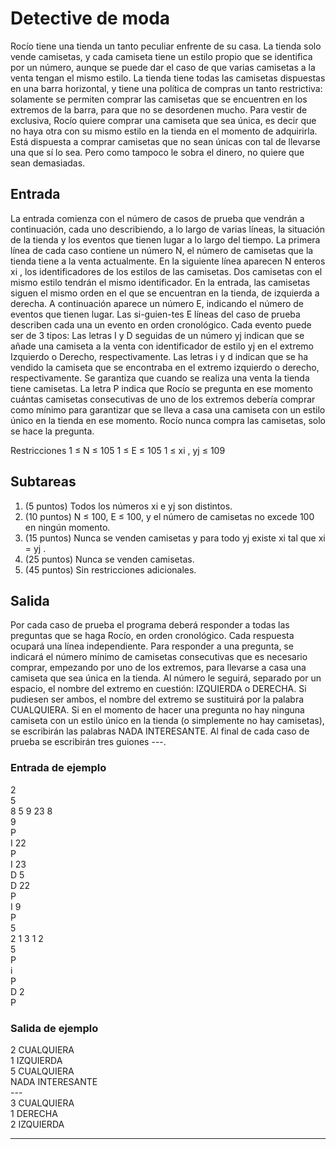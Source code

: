 # Detective de moda

Rocío tiene una tienda un tanto peculiar enfrente de su casa. La tienda solo vende camisetas, y cada camiseta tiene
un estilo propio que se identifica por un número, aunque
se puede dar el caso de que varias camisetas a la venta
tengan el mismo estilo.
La tienda tiene todas las camisetas dispuestas en una barra horizontal, y tiene una política de compras un tanto restrictiva: solamente se permiten comprar las camisetas que
se encuentren en los extremos de la barra, para que no se desordenen mucho.
Para vestir de exclusiva, Rocío quiere comprar una camiseta que sea única, es decir que
no haya otra con su mismo estilo en la tienda en el momento de adquirirla. Está dispuesta
a comprar camisetas que no sean únicas con tal de llevarse una que sí lo sea. Pero como
tampoco le sobra el dinero, no quiere que sean demasiadas.

## Entrada

La entrada comienza con el número de casos de prueba que vendrán a continuación, cada
uno describiendo, a lo largo de varias líneas, la situación de la tienda y los eventos que
tienen lugar a lo largo del tiempo.
La primera línea de cada caso contiene un número N, el número de camisetas que la tienda
tiene a la venta actualmente.
En la siguiente línea aparecen N enteros xi
, los identificadores de los estilos de las camisetas. Dos camisetas con el mismo estilo tendrán el mismo identificador. En la entrada,
las camisetas siguen el mismo orden en el que se encuentran en la tienda, de izquierda a
derecha.
A continuación aparece un número E, indicando el número de eventos que tienen lugar.
Las si-guien-tes E líneas del caso de prueba describen cada una un evento en orden cronológico. Cada evento puede ser de 3 tipos:
Las letras I y D seguidas de un número yj
indican que se añade una camiseta a la venta
con identificador de estilo yj en el extremo Izquierdo o Derecho, respectivamente.
Las letras i y d indican que se ha vendido la camiseta que se encontraba en el extremo
izquierdo o derecho, respectivamente. Se garantiza que cuando se realiza una venta
la tienda tiene camisetas.
La letra P indica que Rocío se pregunta en ese momento cuántas camisetas consecutivas de uno de los extremos debería comprar como mínimo para garantizar que
se lleva a casa una camiseta con un estilo único en la tienda en ese momento. Rocío
nunca compra las camisetas, solo se hace la pregunta.

Restricciones
1 ≤ N ≤ 105
1 ≤ E ≤ 105
1 ≤ xi
, yj ≤ 109

## Subtareas

1. (5 puntos) Todos los números xi e yj son distintos.
2. (10 puntos) N ≤ 100, E ≤ 100, y el número de camisetas no excede 100 en ningún
   momento.
3. (15 puntos) Nunca se venden camisetas y para todo yj existe xi
   tal que xi = yj
   .
4. (25 puntos) Nunca se venden camisetas.
5. (45 puntos) Sin restricciones adicionales.

## Salida

Por cada caso de prueba el programa deberá responder a todas las preguntas que se haga
Rocío, en orden cronológico. Cada respuesta ocupará una línea independiente.
Para responder a una pregunta, se indicará el número mínimo de camisetas consecutivas
que es necesario comprar, empezando por uno de los extremos, para llevarse a casa una
camiseta que sea única en la tienda. Al número le seguirá, separado por un espacio, el
nombre del extremo en cuestión: IZQUIERDA o DERECHA. Si pudiesen ser ambos, el nombre
del extremo se sustituirá por la palabra CUALQUIERA.
Si en el momento de hacer una pregunta no hay ninguna camiseta con un estilo único en
la tienda (o simplemente no hay camisetas), se escribirán las palabras NADA INTERESANTE.
Al final de cada caso de prueba se escribirán tres guiones ---.

### Entrada de ejemplo

2  
5  
8 5 9 23 8  
9  
P  
I 22  
P  
I 23  
D 5  
D 22  
P  
I 9  
P  
5  
2 1 3 1 2  
5  
P  
i  
P  
D 2  
P

### Salida de ejemplo

2 CUALQUIERA  
1 IZQUIERDA  
5 CUALQUIERA  
NADA INTERESANTE  
\---  
3 CUALQUIERA  
1 DERECHA  
2 IZQUIERDA

---
